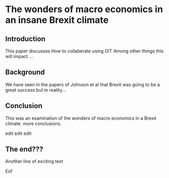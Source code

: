 # The wonders of macro economics in an insane Brexit climate

## Introduction

This paper discusses How to collaberate using GIT
Among other things this will impact ...

## Background

We have seen in the papers of Johnson et al that Brexit
was going to be a great success but in reality...

## Conclusion

This was an examination of the wonders of macro economics in a Brexit climate.
more conclusions.

edit edit edit

## The end???
Another line of exciting text

Eof
